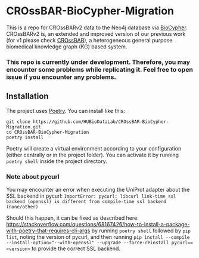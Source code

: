 # CROssBAR-BioCypher-Migration
This is a repo for CROssBARv2 data to the Neo4j database via [BioCypher](https://github.com/saezlab/BioCypher). CROssBARv2 is, an extended and improved version of our previous work (for v1 please check [CROssBAR](https://github.com/cansyl/CROssBAR)), a heterogeneous general purpose biomedical knowledge graph (KG) based system.

### This repo is currently under development. Therefore, you may encounter some problems while replicating it. Feel free to open issue if you encounter any problems.

## Installation
The project uses [Poetry](https://python-poetry.org). You can install like this:

```
git clone https://github.com/HUBioDataLab/CROssBAR-BioCypher-Migration.git
cd CROssBAR-BioCypher-Migration
poetry install
```

Poetry will create a virtual environment according to your configuration (either centrally or in the project folder). You can activate it by running `poetry shell` inside the project directory.

### Note about pycurl
You may encounter an error when executing the UniProt adapter about the SSL
backend in pycurl: `ImportError: pycurl: libcurl link-time ssl backend (openssl)
is different from compile-time ssl backend (none/other)`

Should this happen, it can be fixed as described here:
https://stackoverflow.com/questions/68167426/how-to-install-a-package-with-poetry-that-requires-cli-args
by running `poetry shell` followed by `pip list`, noting the version of pycurl,
and then running `pip install --compile --install-option="--with-openssl"
--upgrade --force-reinstall pycurl==<version>` to provide the correct SSL
backend.
